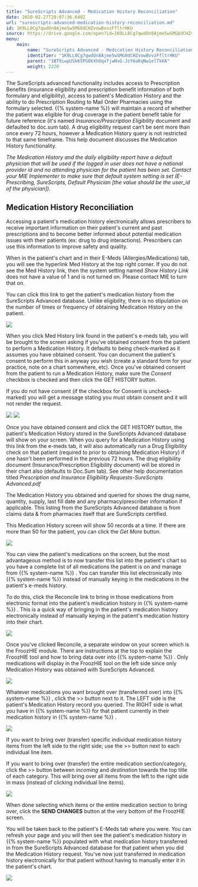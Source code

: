 ```yaml
---
title: "SureScripts Advanced - Medication History Reconciliation"
date: 2020-02-27T20:07:36.640Z
url: "surescripts-advanced-medication-history-reconciliation.md"
id: 1K9LL0Cg7qwdOn8Ajme5wSMG8dCHZvowBvvzFfltrHKU
source: https://drive.google.com/open?id=1K9LL0Cg7qwdOn8Ajme5wSMG8dCHZvowBvvzFfltrHKU
menu:
    main:
        name: "SureScripts Advanced - Medication History Reconciliation"
        identifier: "1K9LL0Cg7qwdOn8Ajme5wSMG8dCHZvowBvvzFfltrHKU"
        parent: "1BT9iwpUSk65PGOkXhOqxTjwNvG-JzY6aKqNw1elTkKA"
        weight: 2220
---
```

The SureScripts advanced functionality includes access to Prescription Benefits (insurance eligibility and prescription benefit information of both formulary and eligibility), access to patient's Medication History and the ability to do Prescription Routing to Mail Order Pharmacies using the formulary selected. {{% system-name %}} will maintain a record of whether the patient was eligible for drug coverage in the patient benefit table for future reference (it's named *Insurance/Prescription Eligibility* document and defaulted to doc.sum tab). A drug eligibility request can‘t be sent more than once every 72 hours, however a Medication History query is not restricted to that same timeframe. This help document discusses the Medication History functionality.

*The Medication History and the daily eligibility report have a default physician that will be used if the logged in user does not have a national provider id and no attending physician for the patient has been set. Contact your MIE Implementer to make sure that default system setting is set (E-Prescribing, SureScripts, Default Physician [the value should be the user_id of the physician]).*

## Medication History Reconciliation

Accessing a patient's medication history electronically allows prescribers to receive important information on their patient's current and past prescriptions and to become better informed about potential medication issues with their patients (ex: drug to drug interactions). Prescribers can use this information to improve safety and quality.

When in the patient's chart and in their E-Meds (Allergies/Medications) tab, you will see the hyperlink Med History at the top right corner. If you do not see the Med History link, then the system setting named *Show History Link* does not have a value of 1 and is not turned on. Please contact MIE to turn that on.

You can click this link to get the patient's medication history from the SureScripts Advanced database. Unlike eligibility, there is no stipulation on the number of times or frequency of obtaining Medication History on the patient.

![](external_files/972440c997c7f060f804b38f4ce3a2d6.png)

When you click Med History link found in the patient's e-meds tab, you will be brought to the screen asking if you've obtained consent from the patient to perform a Medication History. It defaults to being check-marked as it assumes you have obtained consent. You can document the patient's consent to perform this in anyway you wish (create a standard form for your practice, note on a chart somewhere, etc). Once you've obtained consent from the patient to run a Medication History, make sure the *Consent* checkbox is checked and then click the GET HISTORY button.

If you do not have consent (if the checkbox for Consent is uncheck-marked) you will get a message stating you must obtain consent and it will not render the request.

![](external_files/606aa57e5aae41a20a1a2093babeb67f.png) ![](external_files/a2e5309a84d4efa9072640a3e70e25b3.png)

Once you have obtained consent and click the GET HISTORY button, the patient's Medication History stored in the SureScripts Advanced database will show on your screen. When you query for a Medication History using this link from the e-meds tab, it will also automatically run a Drug Eligibility check on that patient (required to prior to obtaining Medication History) if one hasn't been performed in the previous 72 hours. The drug eligibility document (Insurance/Prescription Eligibility document) will be stored in their chart also (defaults to Doc.Sum tab). See other help documentation titled *Prescription and Insurance Eligibility Requests-SureScripts Advanced.pdf*

The Medication History you obtained and queried for shows the drug name, quantity, supply, last fill date and any pharmacy/prescriber information if applicable. This listing from the SureScripts Advanced database is from claims data & from pharmacies itself that are SureScripts certified.

This Medication History screen will show 50 records at a time. If there are more than 50 for the patient, you can click the *Get More* button.

![](external_files/74e3d60b8b7865cb08ab2be9d6dfc26c.png)

You can view the patient's medications on the screen, but the most advantageous method is to now transfer this list into the patient's chart so you have a complete list of all medications the patient is on and manage from {{% system-name %}} . You can transfer this list electronically into {{% system-name %}} instead of manually keying in the medications in the patient's e-meds history.

To do this, click the Reconcile link to bring in those medications from electronic format into the patient's medication history in {{% system-name %}} . This is a quick way of bringing in the patient's medication history electronically instead of manually keying in the patient's medication history into their chart.

![](external_files/29313b9167ca31146926a045c45ba277.png)

Once you've clicked Reconcile, a separate window on your screen which is the FroozHIE module. There are instructions at the top to explain the FroozHIE tool and how to bring data over into {{% system-name %}} . Only medications will display in the FroozHIE tool on the left side since only Medication History was obtained with SureScripts Advanced.

![](external_files/0cdc96a6407a53f9371413ab8f884911.png)

Whatever medications you want brought over (transferred over) into {{% system-name %}} , click the >> button next to it. The LEFT side is the patient's Medication History record you queried. The RIGHT side is what you have in {{% system-name %}} for that patient currently in their medication history in {{% system-name %}} .

![](external_files/9d264c8b56c0fedda5191ca71041d205.png)

If you want to bring over (transfer) specific individual medication history items from the left side to the right side; use the >> button next to each individual line item.

If you want to bring over (transfer) the entire medication section/category, click the >> button between *incoming* and *destination* towards the top title of each category. This will bring over all items from the left to the right side in mass (instead of clicking individual line items).

![](external_files/f6b04827a6ff378ecb83839d7cdac228.png)

When done selecting which items or the entire medication section to bring over, click the **SEND CHANGES** button at the very bottom of the FroozHIE screen.

You will be taken back to the patient's E-Meds tab where you were. You can refresh your page and you will then see the patient's medication history in {{% system-name %}} populated with what medication history transferred in from the SureScripts Advanced database for that patient when you did the Medication History request. You've now just transferred in medication history electronically for that patient without having to manually enter it in the patient's chart.

![](external_files/736fb4aae5b8cd35ed76ea15b5488eaa.png)

